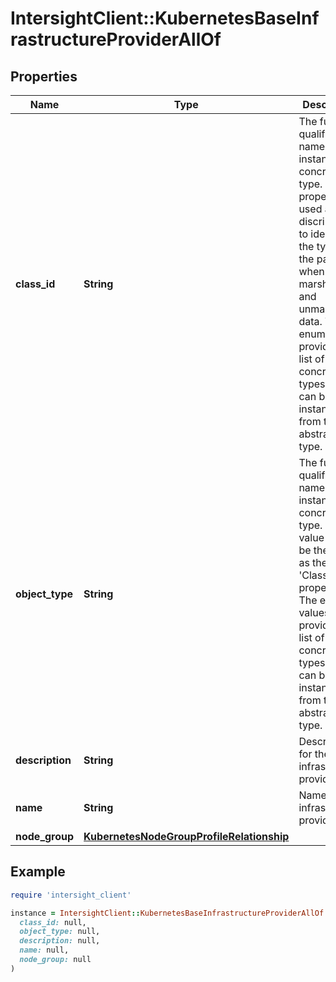 # IntersightClient::KubernetesBaseInfrastructureProviderAllOf

## Properties

| Name | Type | Description | Notes |
| ---- | ---- | ----------- | ----- |
| **class_id** | **String** | The fully-qualified name of the instantiated, concrete type. This property is used as a discriminator to identify the type of the payload when marshaling and unmarshaling data. The enum values provides the list of concrete types that can be instantiated from this abstract type. | [default to &#39;kubernetes.VirtualMachineInfrastructureProvider&#39;] |
| **object_type** | **String** | The fully-qualified name of the instantiated, concrete type. The value should be the same as the &#39;ClassId&#39; property. The enum values provides the list of concrete types that can be instantiated from this abstract type. | [default to &#39;kubernetes.VirtualMachineInfrastructureProvider&#39;] |
| **description** | **String** | Description for the infrastructure provider. | [optional] |
| **name** | **String** | Name of an infrastructure provider. | [optional] |
| **node_group** | [**KubernetesNodeGroupProfileRelationship**](KubernetesNodeGroupProfileRelationship.md) |  | [optional] |

## Example

```ruby
require 'intersight_client'

instance = IntersightClient::KubernetesBaseInfrastructureProviderAllOf.new(
  class_id: null,
  object_type: null,
  description: null,
  name: null,
  node_group: null
)
```

